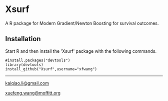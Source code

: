 # Xsurf
A R package for Modern Gradient/Newton Boosting for survival outcomes.


Installation
-------------------------
Start R and then install the 'Xsurf' package with the following commands.
```
#install.packages("devtools")
library(devtools)
install_github("Xsurf",username="xfwang")
```

-------------------------
kaiqiao.li@gmail.com 

xuefeng.wang@moffitt.org
